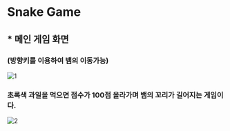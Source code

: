 # Snake Game
## * 메인 게임 화면
### (방향키를 이용하여 뱀의 이동가능)
![1](https://user-images.githubusercontent.com/37132897/154828520-f180a6d0-4731-4642-b59c-d65b684aa105.PNG)

### 초록색 과일을 먹으면 점수가 100점 올라가며 뱀의 꼬리가 길어지는 게임이다. 
![2](https://user-images.githubusercontent.com/37132897/154828521-c8fe9796-d397-4ae9-bf6f-52909542dfe3.PNG)
